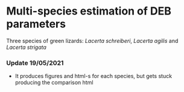 # Multi-species estimation of DEB parameters

Three species of green lizards: *Lacerta schreiberi*, *Lacerta agilis* and *Lacerta strigata*

### Update 19/05/2021

* It produces figures and html-s for each species, but gets stuck producing the comparison html
